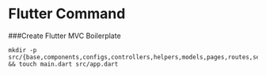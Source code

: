 # Flutter Command

###Create Flutter MVC Boilerplate
```
mkdir -p src/{base,components,configs,controllers,helpers,models,pages,routes,services,themes} && touch main.dart src/app.dart
```
